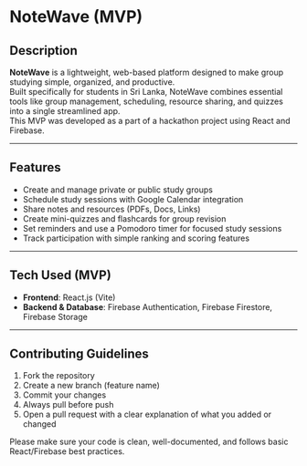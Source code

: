 # NoteWave (MVP)

## Description

**NoteWave** is a lightweight, web-based platform designed to make group studying simple, organized, and productive.  
Built specifically for students in Sri Lanka, NoteWave combines essential tools like group management, scheduling, resource sharing, and quizzes into a single streamlined app.  
This MVP was developed as a part of a hackathon project using React and Firebase.

---

## Features

- Create and manage private or public study groups
- Schedule study sessions with Google Calendar integration
- Share notes and resources (PDFs, Docs, Links)
- Create mini-quizzes and flashcards for group revision
- Set reminders and use a Pomodoro timer for focused study sessions
- Track participation with simple ranking and scoring features

---

## Tech Used (MVP)

- **Frontend**: React.js (Vite)
- **Backend & Database**: Firebase Authentication, Firebase Firestore, Firebase Storage

---

## Contributing Guidelines

1. Fork the repository
2. Create a new branch (feature name)
3. Commit your changes
4. Always pull before push
5. Open a pull request with a clear explanation of what you added or changed

Please make sure your code is clean, well-documented, and follows basic React/Firebase best practices.
